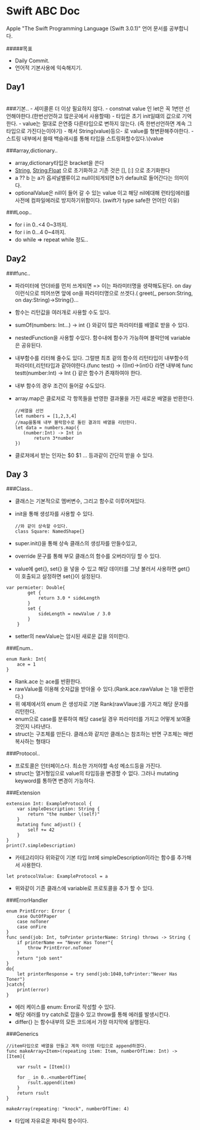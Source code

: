 Swift ABC Doc
========


Apple "The Swift Programming Language (Swift 3.0.1)" 언어 문서를 공부합니다.


#####목표
* Daily Commit.
* 언어적 기본사용에 익숙해지기.



Day1
------------

<br>
###기본..
- 세미콜론 더 이상 필요하지 않다.
- constnat value 인 let은 꼭 1번만 선언해야한다.(한번선언하고 많은곳에서 사용할때)
- 타입은 초기 init일떄의 값으로 기억한다.
- value는 절대로 은연중 다른타입으로 변하지 않는다. (즉 한번선언하면 계속 그타입으로 가진다는이야기)
- 해서 String(value)등으- 로 value를 형변환해주야한다.
- 스트링 내부에서 쓸때 백슬래시를 통해 타입을 스트링화할수있다.\(value

###array,dictionary..
- array,dictionary타입은 bracket을 쓴다
- [String](), [String:Float]() 으로 초기화하고 기존 것은 [], [:] 으로 초기화한다
- a  ??  b 는 a가 옵셔널밸류이고 null이되게되면 b가 default로 들어간다는 의미이다.
- optionalValue은 nill이 들어 갈 수 있는 value 이고 해당 nil에대해  런타임에러를 사전에 컴파일에러로 방지하기위함이다. (swift가 type safe한 언어인 이유)

###Loop..
- for i in 0..<4 0~3까지.
- for i in 0…4 0~4까지.
- do while => repeat while 정도..

Day2
------------


###func..
- 파라미터에 언더바를 먼저 쓰게되면 => 이는 파라미터명을 생략해도된다. on day 이런식으로 띄어쓰면 앞에 on을 파라미터명으로 쓰겟다.( greet(_ person:String, on day:String)->String{}...
- 함수는 리턴값을 여러개로 사용할 수도 있다.
- sumOf(numbers: Int…) -> int {} 와같이 많은 파라미터를 배열로 받을 수 있다.
- nestedFunction을 사용할 수있다. 함수내에 함수가 가능하며 블락안에 variable은 공유된다.
- 내부함수를 리터해 줄수도 있다. 그럴땐 최초 겉의 함수의 리턴타입이 내부함수의 파라미터,리턴타입과 같아야한다.(func test() -> ((Int)->(int){} 라면 내부에 func testt(number:Int) -> Int {} 같은 함수가 존재하여야 한다.
- 내부 함수의 경우 조건이 들어갈 수도있다.
- array.map은 클로저로 각 항목들을 반영한 결과물을 가진 새로운 배열을 반환한다.
	
     ~~~
     //배열을 선언
     let numbers = [1,2,3,4]
     //map을통해 내부 블락함수로 돌린 결과의 배열을 리턴한다. 
     let data = numbers.map({
     	(number:Int) -> Int in
     		return 3*number
     })
     ~~~
- 클로져에서 받는 인자는 $0 $1 ... 등과같이 간단히 받을 수 있다.

Day 3
------------
###Class..

- 클래스는 기본적으로 멤버변수, 그리고 함수로 이루어져있다.
- init을 통해 생성자를 사용할 수 있다.

	~~~
	//와 같이 상속할 수있다.
	class Square: NamedShape{}	
	~~~
	
- super.init()을 통해 상속 클래스의 생성자를 만들수있고,
- override 문구를 통해 부모 클래스의 함수를 오버라이딩 할 수 있다.
- value에 get{}, set{} 을 넣을 수 있고 해당 데이터를 그냥 불러서 사용하면 get{}이 호출되고 설정하면 set{}이 설정된다.

~~~
var permieter: Double{
        get {
            return 3.0 * sideLength
        }
        set {
            sideLength = newValue / 3.0
        }
    }
~~~

- setter의 newValue는 암시된 새로운 값을 의미한다.

###Enum..

~~~
enum Rank: Int{
	ace = 1
}
~~~

- Rank.ace 는 ace를 반환한다.
- rawValue를 이용해 숫자값을 받아올 수 있다.(Rank.ace.rawValue 는 1을 반환한다.)
-  위 예제에서의 enum 은 생성자로 기본 Rank(rawVlaue:)를 가지고 해당 문자를 리턴한다. 
- enum으로 case를 분류하여 해당 case일 경우 파라미터를 가지고 어떻게 보여줄 것인지 나타낸다.
- struct는 구조체를 만든다. 클래스와 같지만 클래스는 참조하는 반면 구조체는 매번 복사하는 형태다

###Protocol.. 

- 프로토콜은 인터페이스다. 최소한 가저야할 속성 메소드등을 가진다.
- struct는 열거형임으로 value의 타입등을 변경할 수 없다. 그러나 mutating keyword를 통하면 변경이 가능하다. 

###Extension

~~~
extension Int: ExampleProtocol {
    var simpleDescription: String {
        return "the number \(self)"
    }
    mutating func adjust() {
        self += 42
    }
}
print(7.simpleDescription)
~~~

- 카테고리이다 위와같이 기본 타입 Int에 simpleDescription이라는 함수를 추가해서 사용한다.

~~~
let protocolValue: ExampleProtocol = a
~~~

- 위와같이 기존 클래스에 variable로 프로토콜을 추가 할 수 있다.

###ErrorHandler

~~~
enum PrintError: Error {
    case OutOfPaper
    case noToner
    case onFire
}
func send(job: Int, toPrinter printerName: String) throws -> String {
    if printerName == "Never Has Toner"{
        throw PrintError.noToner
    }
    return "job sent"
}
do{
    let printerResponse = try send(job:1040,toPrinter:"Never Has Toner")
}catch{
    print(error)
}
~~~

- 에러 케이스를 enum: Error로 작성할 수 있다. 
- 해당 에러를 try catch로 잡을수 있고 throw를 통해 에러를 발생시킨다.
- differ{} 는 함수내부의 모든 코드에서 가장 마지막에 실행된다. 


###Generics

~~~
//item타입으로 배열을 만들고 계쏙 아이템 타입으로 append하겠다.
func makeArray<Item>(repeating item: Item, numberOfTime: Int) -> [Item]{
    
    var rsult = [Item]()
    
    for _ in 0..<numberOfTime{
        rsult.append(item)
    }
    return rsult
}

makeArray(repeating: "knock", numberOfTime: 4)

~~~


- 타입에 자유로운 제네릭 함수이다.







